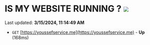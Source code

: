 # IS MY WEBSITE RUNNING ? [![](https://img.shields.io/static/v1?label=Sponsor&message=%E2%9D%A4&logo=GitHub&color=%23fe8e86)](https://github.com/sponsors/<username>)

Last updated: **3/15/2024, 11:14:49 AM**

- `GET` [https://youssefservice.me](https://youssefservice.me) - **Up** (168ms)
